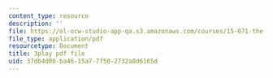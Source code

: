 ```yaml
---
content_type: resource
description: ''
file: https://ol-ocw-studio-app-qa.s3.amazonaws.com/courses/15-071-the-analytics-edge-spring-2017/37db4d00ba4615a77f502732a8d6165d_ag7TLcT7VPQ.pdf
file_type: application/pdf
resourcetype: Document
title: 3play pdf file
uid: 37db4d00-ba46-15a7-7f50-2732a8d6165d
---
```

